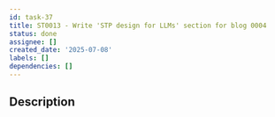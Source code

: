 ```yaml
---
id: task-37
title: ST0013 - Write 'STP design for LLMs' section for blog 0004
status: done
assignee: []
created_date: '2025-07-08'
labels: []
dependencies: []
---
```


## Description
